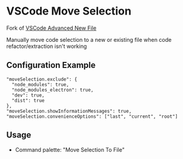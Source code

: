 # VSCode Move Selection

Fork of [VSCode Advanced New File](https://github.com/patbenatar/vscode-advanced-new-file)

Manually move code selection to a new or existing file when code refactor/extraction isn't working

## Configuration Example

```
"moveSelection.exclude": {
  "node_modules": true,
  "node_modules_electron": true,
  "dev": true,
  "dist": true
},
"moveSelection.showInformationMessages": true,
"moveSelection.convenienceOptions": ["last", "current", "root"]
```

## Usage

- Command palette: "Move Selection To File"
